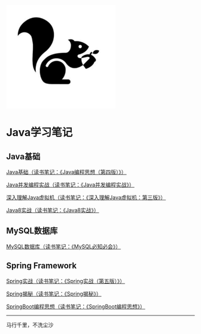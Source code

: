 <img src = "./images/Logo.png">



# Java学习笔记



## Java基础



[Java基础（读书笔记：《Java编程思想（第四版）》）](Java基础/Java笔记.md)

[Java并发编程实战（读书笔记：《Java并发编程实战》）](Java基础/Java并发编程实战.md)

[深入理解Java虚拟机（读书笔记：《深入理解Java虚拟机：第三版》）](Java基础/深入理解Java虚拟机.md)

[Java8实战（读书笔记：《Java8实战》）](Java基础/Java8实战.md)



## MySQL数据库

[MySQL数据库（读书笔记：《MySQL必知必会》）](MySQL数据库/MySQL笔记.md)



## Spring Framework

[Spring实战（读书笔记：《Spring实战（第五版）》）](Spring技术栈/Spring实战.md)

[Spring揭秘（读书笔记：《Spring揭秘》）](./Spring技术栈/Spring揭秘.md)

[SpringBoot编程思想（读书笔记：《SpringBoot编程思想》）](Spring技术栈/SpringBoot编程思想.md)





<hr>

马行千里，不洗尘沙